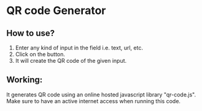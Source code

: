 # QR code Generator

## How to use?

1. Enter any kind of input in the field i.e. text, url, etc.
2. Click on the button.
3. It will create the QR code of the given input.

## Working:

It generates QR code using an online hosted javascript library "qr-code.js".
Make sure to have an active internet access when running this code.
